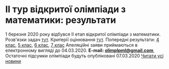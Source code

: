 
# ІІ тур відкритої олімпіади з математики: результати
1 березня 2020 року відбувся ІІ етап відкритої олімпіади з математики.
Розв'язки задач [тут](/files/іі-тур-відкритої-олімпіади-з-математики-результати/розвязки-4-7.pdf).
Критерії оцінювання [тут](/files/іі-тур-відкритої-олімпіади-з-математики-результати/критерії.pdf).
Попередні результати: [4 клас](/files/іі-тур-відкритої-олімпіади-з-математики-результати/попередні_результати_4_клас.pdf), [5 клас](/files/іі-тур-відкритої-олімпіади-з-математики-результати/попередні_результати_5_клас.pdf), [6 клас](/files/іі-тур-відкритої-олімпіади-з-математики-результати/попередні_результати_6_клас.pdf), [7 клас](/files/іі-тур-відкритої-олімпіади-з-математики-результати/попередні_результати_7_клас.pdf)
Апеляційні заяви приймаються в електронному вигляді до 04.03.2020.
**E-mail: [olimplpml@gmail.com ](mailto:olimplpml@gmail.com)**
Остаточні підсумки олімпіади будуть опубліковані 07.03.2020
[Читати усі новини](/news)
       
